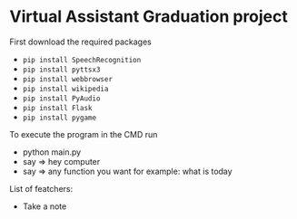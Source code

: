 # Virtual Assistant Graduation project

First download the required packages

- `pip install SpeechRecognition`
- `pip install pyttsx3`
- `pip install webbrowser`
- `pip install wikipedia`
- `pip install PyAudio`
- `pip install Flask`
- `pip install pygame`

To execute the program in the CMD run

- python main.py
- say => hey computer
- say => any function you want for example: what is today

List of featchers:

- Take a note
